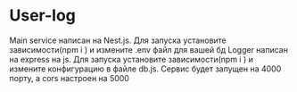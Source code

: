 # User-log
Main service написан на Nest.js. Для запуска установите зависимости(npm i ) и измените .env файл для вашей бд
Logger написан на express на js. Для запуска установите зависимости(npm i ) и измените конфигурацию в файле db.js. Сервис будет запущен на 4000 порту, а cors настроен на 5000
